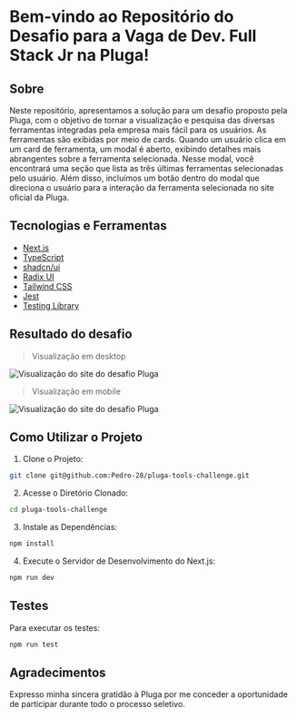 # Bem-vindo ao Repositório do Desafio para a Vaga de Dev. Full Stack Jr na Pluga!

## Sobre

Neste repositório, apresentamos a solução para um desafio proposto pela Pluga, com o objetivo de tornar a visualização e pesquisa das diversas ferramentas integradas pela empresa mais fácil para os usuários. As ferramentas são exibidas por meio de cards. Quando um usuário clica em um card de ferramenta, um modal é aberto, exibindo detalhes mais abrangentes sobre a ferramenta selecionada. Nesse modal, você encontrará uma seção que lista as três últimas ferramentas selecionadas pelo usuário. Além disso, incluímos um botão dentro do modal que direciona o usuário para a interação da ferramenta selecionada no site oficial da Pluga.

## Tecnologias e Ferramentas

- [Next.js](https://nextjs.org/)
- [TypeScript](https://www.typescriptlang.org/)
- [shadcn/ui](https://ui.shadcn.com/)
- [Radix UI](https://radix-ui.com/)
- [Tailwind CSS](https://tailwindcss.com/)
- [Jest](https://jestjs.io/)
- [Testing Library](https://testing-library.com/)

## Resultado do desafio

> Visualização em desktop
  <img alt="Visualização do site do desafio Pluga" src="https://github-production-user-asset-6210df.s3.amazonaws.com/99993116/265099647-a1e5c79c-2a27-4578-bf96-31eb4381ac0e.gif" />

> Visualização em mobile
  <img alt="Visualização do site do desafio Pluga" src="https://github-production-user-asset-6210df.s3.amazonaws.com/99993116/265100824-5c371389-1b68-4391-8a4e-de84387e3d08.gif" />

## Como Utilizar o Projeto

1. Clone o Projeto:

```sh
git clone git@github.com:Pedro-28/pluga-tools-challenge.git
```

2. Acesse o Diretório Clonado:

```sh
cd pluga-tools-challenge
```

3. Instale as Dependências:

```sh
npm install
```

4. Execute o Servidor de Desenvolvimento do Next.js:

```sh
npm run dev
```

## Testes

Para executar os testes:

```sh
npm run test
```

## Agradecimentos

Expresso minha sincera gratidão à Pluga por me conceder a oportunidade de participar durante todo o processo seletivo.
